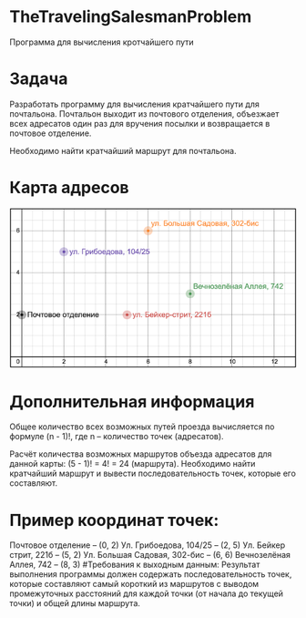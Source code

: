 # TheTravelingSalesmanProblem
Программа для вычисления кротчайшего пути

# Задача
Разработать программу для вычисления кратчайшего пути для почтальона.
Почтальон выходит из почтового отделения, объезжает всех адресатов один раз для вручения посылки и возвращается в почтовое отделение.

Необходимо найти кратчайший маршрут для почтальона.
# Карта адресов
![alt tag](https://github.com/MNV/python-basics/raw/main/README.assets/addresses_map.png)
# Дополнительная информация
Общее количество всех возможных путей проезда вычисляется по формуле (n - 1)!, где n – количество точек (адресатов).

Расчёт количества возможных маршрутов объезда адресатов для данной карты: (5 - 1)! = 4! = 24 (маршрута). Необходимо найти кратчайший маршрут и вывести последовательность точек, которые его составляют.
# Пример координат точек:
Почтовое отделение – (0, 2)
Ул. Грибоедова, 104/25 – (2, 5)
Ул. Бейкер стрит, 221б – (5, 2)
Ул. Большая Садовая, 302-бис – (6, 6)
Вечнозелёная Аллея, 742 – (8, 3)
#Требования к выходным данным:
Результат выполнения программы должен содержать последовательность точек, которые составляют самый короткий из маршрутов с выводом промежуточных расстояний для каждой точки (от начала до текущей точки) и общей длины маршрута.
